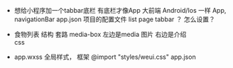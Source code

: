 - 想给小程序加一个tabbar底栏
  有底栏才像App  大前端
  Android/Ios 一样 App,
  navigationBar  app.json  项目的配置文件
  list  page
  tabbar ？ 怎么设置？ 

- 食物列表
  结构 套路 media-box 
  左边是media 图片   右边是介绍  
  css 

- app.wxss  全局样式， 框架
  @import "styles/weui.css"
  app.json